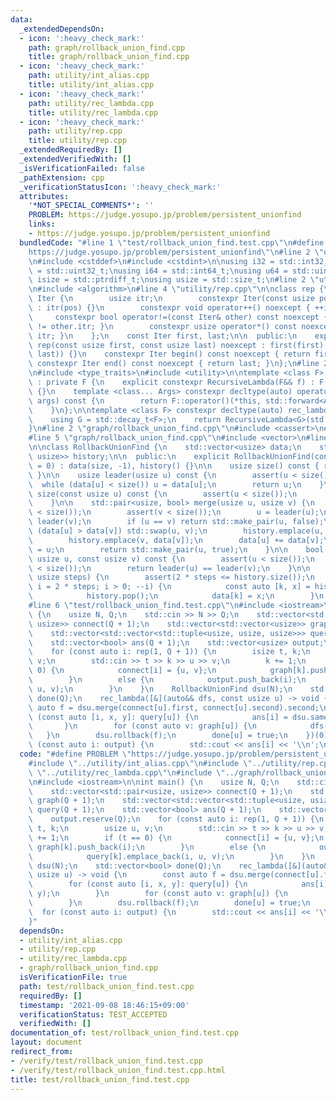 ```yaml
---
data:
  _extendedDependsOn:
  - icon: ':heavy_check_mark:'
    path: graph/rollback_union_find.cpp
    title: graph/rollback_union_find.cpp
  - icon: ':heavy_check_mark:'
    path: utility/int_alias.cpp
    title: utility/int_alias.cpp
  - icon: ':heavy_check_mark:'
    path: utility/rec_lambda.cpp
    title: utility/rec_lambda.cpp
  - icon: ':heavy_check_mark:'
    path: utility/rep.cpp
    title: utility/rep.cpp
  _extendedRequiredBy: []
  _extendedVerifiedWith: []
  _isVerificationFailed: false
  _pathExtension: cpp
  _verificationStatusIcon: ':heavy_check_mark:'
  attributes:
    '*NOT_SPECIAL_COMMENTS*': ''
    PROBLEM: https://judge.yosupo.jp/problem/persistent_unionfind
    links:
    - https://judge.yosupo.jp/problem/persistent_unionfind
  bundledCode: "#line 1 \"test/rollback_union_find.test.cpp\"\n#define PROBLEM \"\
    https://judge.yosupo.jp/problem/persistent_unionfind\"\n#line 2 \"utility/int_alias.cpp\"\
    \n#include <cstddef>\n#include <cstdint>\n\nusing i32 = std::int32_t;\nusing u32\
    \ = std::uint32_t;\nusing i64 = std::int64_t;\nusing u64 = std::uint64_t;\nusing\
    \ isize = std::ptrdiff_t;\nusing usize = std::size_t;\n#line 2 \"utility/rep.cpp\"\
    \n#include <algorithm>\n#line 4 \"utility/rep.cpp\"\n\nclass rep {\n    struct\
    \ Iter {\n        usize itr;\n        constexpr Iter(const usize pos) noexcept\
    \ : itr(pos) {}\n        constexpr void operator++() noexcept { ++itr; }\n   \
    \     constexpr bool operator!=(const Iter& other) const noexcept { return itr\
    \ != other.itr; }\n        constexpr usize operator*() const noexcept { return\
    \ itr; }\n    };\n    const Iter first, last;\n\n  public:\n    explicit constexpr\
    \ rep(const usize first, const usize last) noexcept : first(first), last(std::max(first,\
    \ last)) {}\n    constexpr Iter begin() const noexcept { return first; }\n   \
    \ constexpr Iter end() const noexcept { return last; }\n};\n#line 2 \"utility/rec_lambda.cpp\"\
    \n#include <type_traits>\n#include <utility>\n\ntemplate <class F> struct RecursiveLambda\
    \ : private F {\n    explicit constexpr RecursiveLambda(F&& f) : F(std::forward<F>(f))\
    \ {}\n    template <class... Args> constexpr decltype(auto) operator()(Args&&...\
    \ args) const {\n        return F::operator()(*this, std::forward<Args>(args)...);\n\
    \    }\n};\n\ntemplate <class F> constexpr decltype(auto) rec_lambda(F&& f) {\n\
    \    using G = std::decay_t<F>;\n    return RecursiveLambda<G>(std::forward<G>(f));\n\
    }\n#line 2 \"graph/rollback_union_find.cpp\"\n#include <cassert>\n#include <stack>\n\
    #line 5 \"graph/rollback_union_find.cpp\"\n#include <vector>\n#line 7 \"graph/rollback_union_find.cpp\"\
    \n\nclass RollbackUnionFind {\n    std::vector<usize> data;\n    std::stack<std::pair<usize,\
    \ usize>> history;\n\n  public:\n    explicit RollbackUnionFind(const usize size\
    \ = 0) : data(size, -1), history() {}\n\n    usize size() const { return data.size();\
    \ }\n\n    usize leader(usize u) const {\n        assert(u < size());\n      \
    \  while (data[u] < size()) u = data[u];\n        return u;\n    }\n\n    usize\
    \ size(const usize u) const {\n        assert(u < size());\n        return -data[leader(u)];\n\
    \    }\n\n    std::pair<usize, bool> merge(usize u, usize v) {\n        assert(u\
    \ < size());\n        assert(v < size());\n        u = leader(u);\n        v =\
    \ leader(v);\n        if (u == v) return std::make_pair(u, false);\n        if\
    \ (data[u] > data[v]) std::swap(u, v);\n        history.emplace(u, data[u]);\n\
    \        history.emplace(v, data[v]);\n        data[u] += data[v];\n        data[v]\
    \ = u;\n        return std::make_pair(u, true);\n    }\n\n    bool same(const\
    \ usize u, const usize v) const {\n        assert(u < size());\n        assert(v\
    \ < size());\n        return leader(u) == leader(v);\n    }\n\n    void rollback(const\
    \ usize steps) {\n        assert(2 * steps <= history.size());\n        for (usize\
    \ i = 2 * steps; i > 0; --i) {\n            const auto [k, x] = history.top();\n\
    \            history.pop();\n            data[k] = x;\n        }\n    }\n};\n\
    #line 6 \"test/rollback_union_find.test.cpp\"\n#include <iostream>\n\nint main()\
    \ {\n    usize N, Q;\n    std::cin >> N >> Q;\n    std::vector<std::pair<usize,\
    \ usize>> connect(Q + 1);\n    std::vector<std::vector<usize>> graph(Q + 1);\n\
    \    std::vector<std::vector<std::tuple<usize, usize, usize>>> query(Q + 1);\n\
    \    std::vector<bool> ans(Q + 1);\n    std::vector<usize> output;\n    output.reserve(Q);\n\
    \    for (const auto i: rep(1, Q + 1)) {\n        isize t, k;\n        usize u,\
    \ v;\n        std::cin >> t >> k >> u >> v;\n        k += 1;\n        if (t ==\
    \ 0) {\n            connect[i] = {u, v};\n            graph[k].push_back(i);\n\
    \        }\n        else {\n            output.push_back(i);\n            query[k].emplace_back(i,\
    \ u, v);\n        }\n    }\n    RollbackUnionFind dsu(N);\n    std::vector<bool>\
    \ done(Q);\n    rec_lambda([&](auto&& dfs, const usize u) -> void {\n        const\
    \ auto f = dsu.merge(connect[u].first, connect[u].second).second;\n        for\
    \ (const auto [i, x, y]: query[u]) {\n            ans[i] = dsu.same(x, y);\n \
    \       }\n        for (const auto v: graph[u]) {\n            dfs(v);\n     \
    \   }\n        dsu.rollback(f);\n        done[u] = true;\n    })(0);\n    for\
    \ (const auto i: output) {\n        std::cout << ans[i] << '\\n';\n    }\n}\n"
  code: "#define PROBLEM \"https://judge.yosupo.jp/problem/persistent_unionfind\"\n\
    #include \"../utility/int_alias.cpp\"\n#include \"../utility/rep.cpp\"\n#include\
    \ \"../utility/rec_lambda.cpp\"\n#include \"../graph/rollback_union_find.cpp\"\
    \n#include <iostream>\n\nint main() {\n    usize N, Q;\n    std::cin >> N >> Q;\n\
    \    std::vector<std::pair<usize, usize>> connect(Q + 1);\n    std::vector<std::vector<usize>>\
    \ graph(Q + 1);\n    std::vector<std::vector<std::tuple<usize, usize, usize>>>\
    \ query(Q + 1);\n    std::vector<bool> ans(Q + 1);\n    std::vector<usize> output;\n\
    \    output.reserve(Q);\n    for (const auto i: rep(1, Q + 1)) {\n        isize\
    \ t, k;\n        usize u, v;\n        std::cin >> t >> k >> u >> v;\n        k\
    \ += 1;\n        if (t == 0) {\n            connect[i] = {u, v};\n           \
    \ graph[k].push_back(i);\n        }\n        else {\n            output.push_back(i);\n\
    \            query[k].emplace_back(i, u, v);\n        }\n    }\n    RollbackUnionFind\
    \ dsu(N);\n    std::vector<bool> done(Q);\n    rec_lambda([&](auto&& dfs, const\
    \ usize u) -> void {\n        const auto f = dsu.merge(connect[u].first, connect[u].second).second;\n\
    \        for (const auto [i, x, y]: query[u]) {\n            ans[i] = dsu.same(x,\
    \ y);\n        }\n        for (const auto v: graph[u]) {\n            dfs(v);\n\
    \        }\n        dsu.rollback(f);\n        done[u] = true;\n    })(0);\n  \
    \  for (const auto i: output) {\n        std::cout << ans[i] << '\\n';\n    }\n\
    }"
  dependsOn:
  - utility/int_alias.cpp
  - utility/rep.cpp
  - utility/rec_lambda.cpp
  - graph/rollback_union_find.cpp
  isVerificationFile: true
  path: test/rollback_union_find.test.cpp
  requiredBy: []
  timestamp: '2021-09-08 18:46:15+09:00'
  verificationStatus: TEST_ACCEPTED
  verifiedWith: []
documentation_of: test/rollback_union_find.test.cpp
layout: document
redirect_from:
- /verify/test/rollback_union_find.test.cpp
- /verify/test/rollback_union_find.test.cpp.html
title: test/rollback_union_find.test.cpp
---
```

